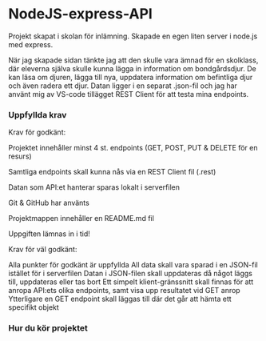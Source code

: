 # NodeJS-express-API
Projekt skapat i skolan för inlämning. Skapade en egen liten server i node.js med express. 

När jag skapade sidan tänkte jag att den skulle vara ämnad för en skolklass, där eleverna själva skulle kunna lägga in information om 
bondgårdsdjur. De kan läsa om djuren, lägga till nya, uppdatera information om befintliga djur och även radera ett djur. 
Datan ligger i en separat .json-fil och jag har använt mig av VS-code tillägget REST Client för att testa mina endpoints. 

### Uppfyllda krav

Krav för godkänt:

Projektet innehåller minst 4 st. endpoints (GET, POST, PUT & DELETE för en resurs) 

Samtliga endpoints skall kunna nås via en REST Client fil (.rest) 

Datan som API:et hanterar sparas lokalt i serverfilen 

Git & GitHub har använts 

Projektmappen innehåller en README.md fil 

Uppgiften lämnas in i tid! 
  

Krav för väl godkänt:

Alla punkter för godkänt är uppfyllda
All data skall vara sparad i en JSON-fil istället för i serverfilen
Datan i JSON-filen skall uppdateras då något läggs till, uppdateras eller tas bort
Ett simpelt klient-gränssnitt skall finnas för att anropa API:ets olika endpoints, samt visa upp resultatet vid GET anrop
Ytterligare en GET endpoint skall läggas till där det går att hämta ett specifikt objekt

### Hur du kör projektet


